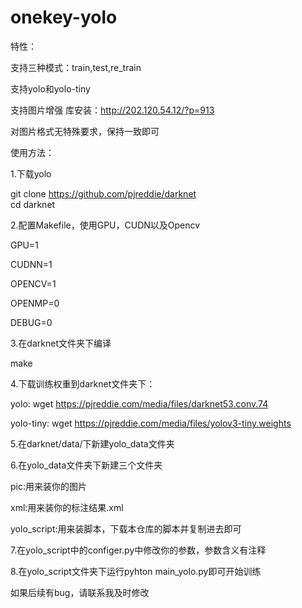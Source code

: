 # onekey-yolo
特性：  

支持三种模式：train,test,re_train  

支持yolo和yolo-tiny  

支持图片增强 库安装：http://202.120.54.12/?p=913  

对图片格式无特殊要求，保持一致即可  


使用方法：

1.下载yolo  

git clone https://github.com/pjreddie/darknet  
cd darknet  

 

2.配置Makefile，使用GPU，CUDN以及Opencv  

GPU=1  

CUDNN=1  

OPENCV=1  

OPENMP=0  

DEBUG=0  


3.在darknet文件夹下编译  

make  


4.下载训练权重到darknet文件夹下：  

yolo: wget https://pjreddie.com/media/files/darknet53.conv.74  

yolo-tiny: wget https://pjreddie.com/media/files/yolov3-tiny.weights  

5.在darknet/data/下新建yolo_data文件夹  


6.在yolo_data文件夹下新建三个文件夹  

pic:用来装你的图片  

xml:用来装你的标注结果.xml  

yolo_script:用来装脚本，下载本仓库的脚本并复制进去即可  


7.在yolo_script中的configer.py中修改你的参数，参数含义有注释  


8.在yolo_script文件夹下运行pyhton main_yolo.py即可开始训练  


如果后续有bug，请联系我及时修改  
